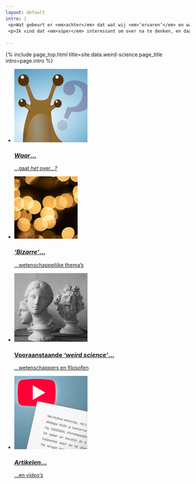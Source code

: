 ```yaml
---
layout: default
intro: |
 <p>Wat gebeurt er <em>achter</em> dat wat wij <em>‘ervaren’</em> en wat we denken dat de <em>werkelijkheid</em> is? Wat is tijd, ruimte, materie, <em>bewustzijn...</em>?</p>
 <p>Ik vind dat <em>súper</em> interessant om over na te denken, en daarom is dit een belangrijk onderdeel van mijn site. <!--&#128579;--> &#128578;</p>

---
```


{% include page_top.html 
   title=site.data.weird-science.page_title 
   intro=page.intro 
%}

<div class="custom-section">
  
<ul class="article-list">
<li>
    <img src="/weird-science/images/vreemd.svg" alt="vreemd" class="link-icon">
    <a href="/weird-science/contra-intuitief"><div class="text">
      <h3><em>Waar</em>...</h3>
      <p>...gaat <em>het</em> over...<em>?</em></p>
      <!--<p><em>Waar</em> wil ik het over hebben en <em>waarom?</em></p>-->
    </div></a>
</li>

<li>
    <img src="/weird-science/images/blobs.jpg" alt="blobs" class="link-icon">
    <a href="/weird-science/bizarre-themas"><div class="text">
      <h3><em>‘Bizarre’</em>...</h3>
      <p>...wetenschappelijke thema’s</p>
    </div></a>
</li>

<li>
    <img src="/weird-science/images/statues.jpg" alt="statues" class="link-icon">
    <a href="/weird-science/belangrijke-namen"><div class="text">
      <h3>Vooraanstaande <em>‘weird science’</em>...</h3>
      <p>...wetenschappers en filosofen</p>
      <!--<p>Anil Seth, Philip Goff, David Chalmers, Annaka Harris, Donald Hoffman, etc...</p>-->
    </div></a>
</li>

<li>
    <img src="/weird-science/images/media.svg" alt="media" class="link-icon">
    <a href="/weird-science/artikelen-en-videos"><div class="text">
    <h3><em>Artikelen</em>...</h3>
    <p>...en <em>video’s</em></p>
  </div></a>
</li>

</ul></div>

